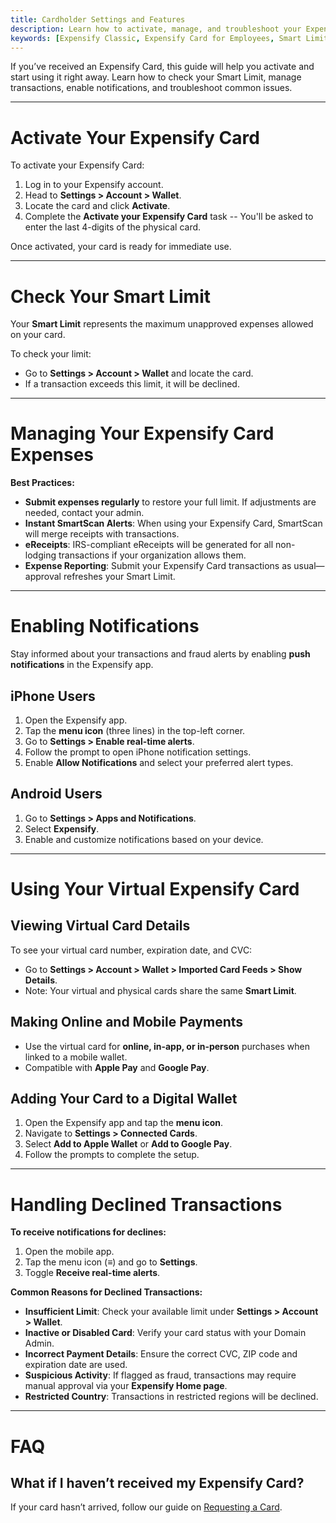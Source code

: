 ```yaml
---
title: Cardholder Settings and Features
description: Learn how to activate, manage, and troubleshoot your Expensify Visa® Commercial Card, including Smart Limits, notifications, and virtual card usage.
keywords: [Expensify Classic, Expensify Card for Employees, Smart Limit, virtual card, notifications, expense management]
---
```

<div id="expensify-classic" markdown="1">

If you’ve received an Expensify Card, this guide will help you activate and start using it right away. Learn how to check your Smart Limit, manage transactions, enable notifications, and troubleshoot common issues.

---

# Activate Your Expensify Card

To activate your Expensify Card:
1. Log in to your Expensify account.
2. Head to **Settings > Account > Wallet**.
3. Locate the card and click **Activate**.
4. Complete the **Activate your Expensify Card** task -- You'll be asked to enter the last 4-digits of the physical card. 

Once activated, your card is ready for immediate use.

---

# Check Your Smart Limit

Your **Smart Limit** represents the maximum unapproved expenses allowed on your card.

To check your limit:
- Go to **Settings > Account > Wallet** and locate the card.
- If a transaction exceeds this limit, it will be declined.

---

# Managing Your Expensify Card Expenses

**Best Practices:**
- **Submit expenses regularly** to restore your full limit. If adjustments are needed, contact your admin.
- **Instant SmartScan Alerts**: When using your Expensify Card, SmartScan will merge receipts with transactions.
- **eReceipts**: IRS-compliant eReceipts will be generated for all non-lodging transactions if your organization allows them.
- **Expense Reporting**: Submit your Expensify Card transactions as usual—approval refreshes your Smart Limit.

---

# Enabling Notifications

Stay informed about your transactions and fraud alerts by enabling **push notifications** in the Expensify app.

## iPhone Users
1. Open the Expensify app.
2. Tap the **menu icon** (three lines) in the top-left corner.
3. Go to **Settings > Enable real-time alerts**.
4. Follow the prompt to open iPhone notification settings.
5. Enable **Allow Notifications** and select your preferred alert types.

## Android Users
1. Go to **Settings > Apps and Notifications**.
2. Select **Expensify**.
3. Enable and customize notifications based on your device.

---

# Using Your Virtual Expensify Card

## Viewing Virtual Card Details
To see your virtual card number, expiration date, and CVC:
- Go to **Settings > Account > Wallet > Imported Card Feeds > Show Details**.
- Note: Your virtual and physical cards share the same **Smart Limit**.

## Making Online and Mobile Payments
- Use the virtual card for **online, in-app, or in-person** purchases when linked to a mobile wallet.
- Compatible with **Apple Pay** and **Google Pay**.

## Adding Your Card to a Digital Wallet
1. Open the Expensify app and tap the **menu icon**.
2. Navigate to **Settings > Connected Cards**.
3. Select **Add to Apple Wallet** or **Add to Google Pay**.
4. Follow the prompts to complete the setup.

---

# Handling Declined Transactions

**To receive notifications for declines:**
1. Open the mobile app.
2. Tap the menu icon (≡) and go to **Settings**.
3. Toggle **Receive real-time alerts**.

**Common Reasons for Declined Transactions:**
- **Insufficient Limit**: Check your available limit under **Settings > Account > Wallet**.
- **Inactive or Disabled Card**: Verify your card status with your Domain Admin.
- **Incorrect Payment Details**: Ensure the correct CVC, ZIP code and expiration date are used.
- **Suspicious Activity**: If flagged as fraud, transactions may require manual approval via your **Expensify Home page**.
- **Restricted Country**: Transactions in restricted regions will be declined.

---

# FAQ

## What if I haven’t received my Expensify Card?

If your card hasn’t arrived, follow our guide on [Requesting a Card](https://help.expensify.com/articles/expensify-classic/expensify-card/Request-the-Card#what-if-i-havent-received-my-card-after-multiple-weeks).

</div>
